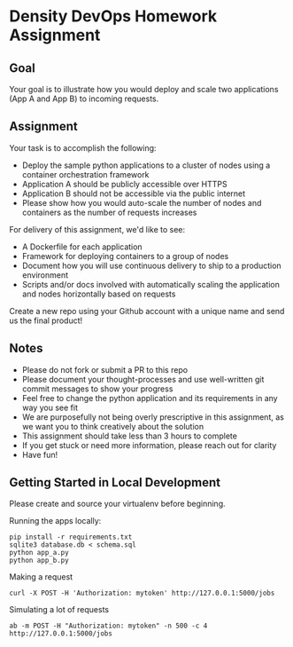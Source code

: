 # Density DevOps Homework Assignment

## Goal
Your goal is to illustrate how you would deploy and scale two applications (App A and App B) to incoming requests. 

## Assignment
Your task is to accomplish the following:

- Deploy the sample python applications to a cluster of nodes using a container orchestration framework
- Application A should be publicly accessible over HTTPS
- Application B should not be accessible via the public internet
- Please show how you would auto-scale the number of nodes and containers as the number of requests increases



For delivery of this assignment, we'd like to see:

- A Dockerfile for each application
- Framework for deploying containers to a group of nodes
- Document how you will use continuous delivery to ship to a production environment
- Scripts and/or docs involved with automatically scaling the application and nodes horizontally based on requests

Create a new repo using your Github account with a unique name and send us the final product!


## Notes

- Please do not fork or submit a PR to this repo
- Please document your thought-processes and use well-written git commit messages to show your progress
- Feel free to change the python application and its requirements in any way you see fit
- We are purposefully not being overly prescriptive in this assignment, as we want you to think creatively about the solution
- This assignment should take less than 3 hours to complete
- If you get stuck or need more information, please reach out for clarity
- Have fun!

## Getting Started in Local Development

Please create and source your virtualenv before beginning. 

Running the apps locally:
```
pip install -r requirements.txt
sqlite3 database.db < schema.sql
python app_a.py
python app_b.py
```

Making a request
```
curl -X POST -H 'Authorization: mytoken' http://127.0.0.1:5000/jobs
```

Simulating a lot of requests
```
ab -m POST -H "Authorization: mytoken" -n 500 -c 4 http://127.0.0.1:5000/jobs
```
